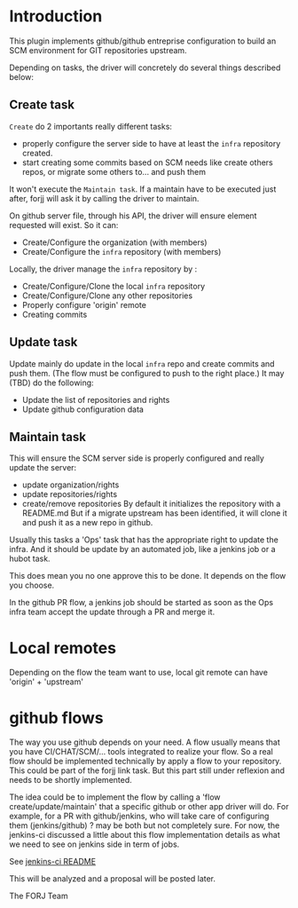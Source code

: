 # Introduction

This plugin implements github/github entreprise configuration to build an SCM environment for GIT repositories upstream.

Depending on tasks, the driver will concretely do several things described below:

## Create task

`Create` do 2 importants really different tasks:
* properly configure the server side to have at least the `infra` repository created.
* start creating some commits based on SCM needs like create others repos, or migrate some others to... and push them

It won't execute the `Maintain task`. If a maintain have to be executed just after, forjj will ask it by calling the driver to maintain.

On github server file, through his API, the driver will ensure element requested will exist. So it can:
- Create/Configure the organization (with members)
- Create/Configure the `infra` repository (with members)

Locally, the driver manage the `infra` repository by :
- Create/Configure/Clone the local `infra` repository
- Create/Configure/Clone any other repositories
- Properly configure 'origin' remote
- Creating commits

## Update task

Update mainly do update in the local `infra` repo and create commits and push them. (The flow must be configured to push to the right place.)
It may (TBD) do the following:
- Update the list of repositories and rights
- Update github configuration data

## Maintain task
This will ensure the SCM server side is properly configured and really update the server:

- update organization/rights
- update repositories/rights
- create/remove repositories
  By default it initializes the repository with a README.md
  But if a migrate upstream has been identified, it will clone it and push it as a new repo in github.

Usually this tasks a 'Ops' task that has the appropriate right to update the infra. And it should be update by an automated job, like a jenkins job or a hubot task.

This does mean you no one approve this to be done. It depends on the flow you choose.

In the github PR flow, a jenkins job should be started as soon as the Ops infra team accept the update through a PR and merge it.

# Local remotes

Depending on the flow the team want to use, local git remote can have 'origin' + 'upstream'

# github flows

The way you use github depends on your need.
A flow usually means that you have CI/CHAT/SCM/... tools integrated to realize your flow.
So a real flow should be implemented technically by apply a flow to your repository. This could be part of the forjj link task. But this part still under reflexion and needs to be shortly implemented.

The idea could be to implement the flow by calling a 'flow create/update/maintain' that a specific github or other app driver will do.
For example, for a PR with github/jenkins, who will take care of configuring them (jenkins/github) ? may be both but not completely sure.
For now, the jenkins-ci discussed a little about this flow implementation details as what we need to see on jenkins side in term of jobs.

See [jenkins-ci README](https://github.hpe.com/christophe-larsonneur/forjj-contribs/ci/jenkins-ci/README.md)

This will be analyzed and a proposal will be posted later.


The FORJ Team
